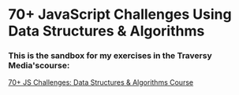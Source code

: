 # 70+ JavaScript Challenges Using Data Structures & Algorithms

### This is the sandbox for my exercises in the Traversy Media'scourse:

[70+ JS Challenges: Data Structures & Algorithms Course](https://www.traversymedia.com/products/70-javascript-challenges-using-data-structures-algorithms)
